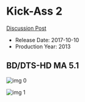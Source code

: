 # Kick-Ass 2

[Discussion Post](https://www.avsforum.com/threads/bass-eq-for-filtered-movies.2995212/post-58649256)

* Release Date: 2017-10-10
* Production Year: 2013

## BD/DTS-HD MA 5.1

![img 0](https://i.imgur.com/vSgF5dV.jpg)

![img 1](https://i.imgur.com/uPxfzFa.png)

